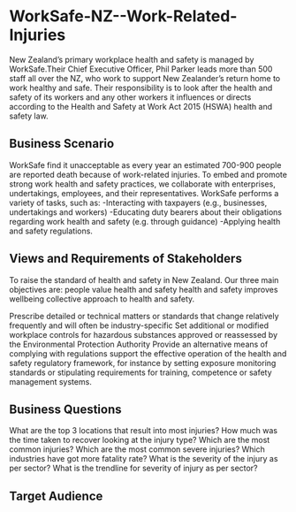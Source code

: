 # WorkSafe-NZ--Work-Related-Injuries
New Zealand’s primary workplace health and safety is managed by WorkSafe.Their Chief Executive Officer, Phil Parker leads more than 500 staff all over the NZ, who work to support New Zealander’s return home to work healthy and safe. Their responsibility is to look after the health and safety of its workers and any other workers it influences or directs according to the Health and Safety at Work Act 2015 (HSWA) health and safety law.
## Business Scenario
WorkSafe find it unacceptable as every year an estimated 700-900 people are reported death because of work-related injuries. To embed and promote strong work health and safety practices, we collaborate with enterprises, undertakings, employees, and their representatives.
WorkSafe performs a variety of tasks, such as:
-Interacting with taxpayers (e.g., businesses, undertakings and workers)
-Educating duty bearers about their obligations regarding work health and safety (e.g. through guidance)
-Applying health and safety regulations.
## Views and Requirements of Stakeholders
To raise the standard of health and safety in New Zealand.
Our three main objectives are:
people value health and safety
health and safety improves wellbeing
collective approach to health and safety.

Prescribe detailed or technical matters or standards that change relatively frequently and will often be industry-specific
Set additional or modified workplace controls for hazardous substances approved or reassessed by the Environmental Protection Authority
Provide an alternative means of complying with regulations
support the effective operation of the health and safety regulatory framework, for instance by setting exposure monitoring standards or stipulating requirements for training, competence or safety management systems.
## Business Questions
What are the top 3 locations that result into most injuries?
How much was the time taken to recover looking at the injury type?
Which are the most common injuries?
Which are the most common severe injuries?
Which industries have got more fatality rate?
What is the severity of the injury as per sector?
What is the trendline for severity of injury as per sector?
## Target Audience





